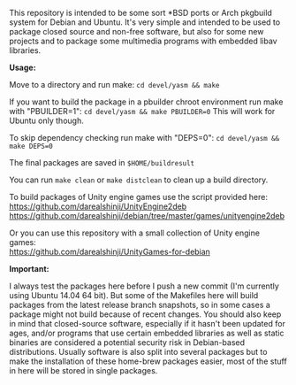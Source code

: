 This repository is intended to be some sort *BSD ports or Arch pkgbuild system for Debian and Ubuntu.
It's very simple and intended to be used to package closed source and non-free software, but also for some new
projects and to package some multimedia programs with embedded libav libraries.


**Usage:**

Move to a directory and run make: `cd devel/yasm && make`<br>

If you want to build the package in a pbuilder chroot environment run make with "PBUILDER=1": `cd devel/yasm && make PBUILDER=0`
This will work for Ubuntu only though.

To skip dependency checking run make with "DEPS=0": `cd devel/yasm && make DEPS=0`

The final packages are saved in `$HOME/buildresult`

You can run `make clean` or `make distclean` to clean up a build directory.


To build packages of Unity engine games use the script provided here:<br>
https://github.com/darealshinji/UnityEngine2deb<br>
https://github.com/darealshinji/debian/tree/master/games/unityengine2deb

Or you can use this repository with a small collection of Unity engine games:<br>
https://github.com/darealshinji/UnityGames-for-debian


**Important:**

I always test the packages here before I push a new commit (I'm currently using Ubuntu 14.04 64 bit). But some of the Makefiles here will build packages from the latest release branch snapshots, so in some cases a package might not build because of recent changes. You should also keep in mind that closed-source software, especially if it hasn't been updated for ages, and/or programs that use certain embedded libraries as well as static binaries are considered a potential security risk in Debian-based distributions. Usually software is also split into several packages but to make the installation of these home-brew packages easier, most of the stuff in here will be stored in single packages.
